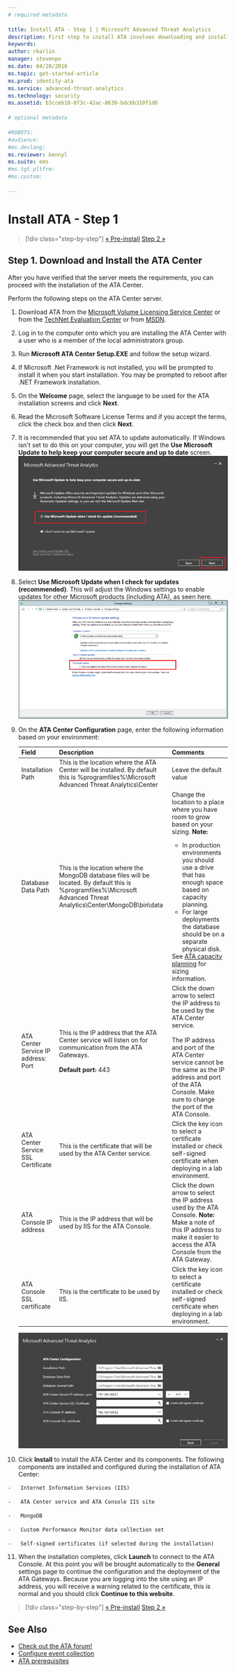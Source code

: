 ```yaml
---
# required metadata

title: Install ATA - Step 1 | Microsoft Advanced Threat Analytics
description: First step to install ATA involves downloading and installing the ATA Center onto your chosen server.
keywords:
author: rkarlin
manager: stevenpo
ms.date: 04/28/2016
ms.topic: get-started-article
ms.prod: identity-ata
ms.service: advanced-threat-analytics
ms.technology: security
ms.assetid: b3cceb18-0f3c-42ac-8630-bdc6b310f1d6

# optional metadata

#ROBOTS:
#audience:
#ms.devlang:
ms.reviewer: bennyl
ms.suite: ems
#ms.tgt_pltfrm:
#ms.custom:

---
```


# Install ATA - Step 1

>[!div class="step-by-step"]
[« Pre-install](install-ata-preinstall.md)
[Step 2 »](install-ata-step2.md)

## Step 1. Download and Install the ATA Center
After you have verified that the server meets the requirements, you can proceed with the installation of the ATA Center.

Perform the following steps on the ATA Center server.

1.  Download ATA from the [Microsoft Volume Licensing Service Center](https://www.microsoft.com/Licensing/servicecenter/default.aspx) or from the [TechNet Evaluation Center](http://www.microsoft.com/en-us/evalcenter/) or from [MSDN](https://msdn.microsoft.com/en-us/subscriptions/downloads).

2.  Log in to the computer onto which you are installing the ATA Center with a user who is a member of the local administrators group.

3.  Run **Microsoft ATA Center Setup.EXE** and follow the setup wizard.

4.  If Microsoft .Net Framework is not installed, you will be prompted to install it when you start installation. You may be prompted to reboot after .NET Framework installation.
5.  On the **Welcome** page, select the language to be used for the ATA installation screens and click **Next**.

6.  Read the Microsoft Software License Terms and if you accept the terms, click the check box and then click **Next**.

7.  It is recommended that you set ATA to update automatically. If Windows isn't set to do this on your computer, you will get the **Use Microsoft Update to help keep your computer secure and up to date** screen. 
    ![Keep ATA up to date image](media/ata_ms_update.png)

8. Select **Use Microsoft Update when I check for updates (recommended)**. This will adjust the Windows settings to enable updates for other Microsoft products (including ATA), as seen here. 
    ![Windows auto-update image](media/ata_installupdatesautomatically.png)

8.  On the **ATA Center Configuration** page, enter the following information based on your environment:

    |Field|Description|Comments|
    |---------|---------------|------------|
    |Installation Path|This is the location where the ATA Center will be installed. By default this is  %programfiles%\Microsoft Advanced Threat Analytics\Center|Leave the default value|
    |Database Data Path|This is the location where the MongoDB database files will be located. By default this is %programfiles%\Microsoft Advanced Threat Analytics\Center\MongoDB\bin\data|Change the location to a place where you have room to grow based on your sizing. **Note:** <ul><li>In production environments you should use a drive that has enough space based on capacity planning.</li><li>For large deployments the database should be on a separate physical disk.</li></ul>See [ATA capacity planning](/advanced-threat-analytics/plan-design/ata-capacity-planning) for sizing information.|
    |ATA Center Service IP address: Port|This is the IP address that the ATA Center service will listen on for communication from the ATA Gateways.<br /><br />**Default port:** 443|Click the down arrow to select the IP address to be used by the ATA Center service.<br /><br />The IP address and port of the ATA Center service cannot be the same as the IP address and port of the ATA Console. Make sure to change the port of the ATA Console.|
    |ATA Center Service SSL Certificate|This is the certificate that will be used by the ATA Center service.|Click the key icon to select a certificate installed or check self-signed certificate when deploying in a lab environment.|
    |ATA Console IP address|This is the IP address that will be used by IIS for the ATA Console.|Click the down arrow to select the IP address used by the ATA Console. **Note:** Make a note of this IP address to make it easier to access the ATA Console from the ATA Gateway.|
    |ATA Console SSL certificate|This is the certificate to be used by IIS.|Click the key icon to select a certificate installed or check self-signed certificate when deploying in a lab environment.|

    ![ATA center configuration image](media/ATA-Center-Configuration.JPG)

10.  Click **Install** to install the ATA Center and its components.
    The following components are installed and configured during the installation of ATA Center:

    -   Internet Information Services (IIS)

    -   ATA Center service and ATA Console IIS site

    -   MongoDB

    -   Custom Performance Monitor data collection set

    -   Self-signed certificates (if selected during the installation)

11.  When the installation completes, click **Launch**  to connect to the ATA Console.
At this point you will be brought automatically to the **General** settings page to continue the configuration and the deployment of the ATA Gateways.
Because you are logging into the site using an IP address, you will receive a warning related to the certificate, this is normal and you should click **Continue to this website**.



>[!div class="step-by-step"]
[« Pre-install](install-ata-preinstall.md)
[Step 2 »](install-ata-step2.md)

## See Also

- [Check out the ATA forum!](https://social.technet.microsoft.com/Forums/security/en-US/home?forum=mata)
- [Configure event collection](/advanced-threat-analytics/plan-design/configure-event-collection)
- [ATA prerequisites](/advanced-threat-analytics/plan-design/ata-prerequisites)

